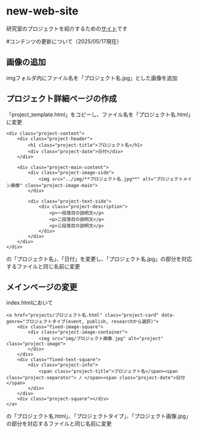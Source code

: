 # new-web-site

研究室のプロジェクトを紹介するための[サイト](https://labshio.github.io/new-web-site/)です

#コンテンツの更新について（2025/05/17現在）

## 画像の追加
imgフォルダ内にファイル名を「プロジェクト名.jpg」とした画像を追加

## プロジェクト詳細ページの作成
「project_template.html」をコピーし、ファイル名を「プロジェクト名.html」に変更
```
<div class="project-content">
    <div class="project-header">
        <h1 class="project-title">プロジェクト名</h1>
        <div class="project-date">日付</div>
    </div>
    
    <div class="project-main-content">
        <div class="project-image-side">
            <img src="../img/**プロジェクト名.jpg**" alt="プロジェクトメイン画像" class="project-image-main">
        </div>
        
        <div class="project-text-side">
            <div class="project-description">
                <p>一段落目の説明文</p>
                <p>二段落目の説明文</p>
                <p>三段落目の説明文</p>
            </div>
        </div>
    </div>
</div>
```
の「プロジェクト名」、「日付」を変更し、「プロジェクト名.jpg」の部分を対応するファイルと同じ名前に変更

## メインページの変更
index.htmlにおいて
```
<a href="projects/プロジェクト名.html" class="project-card" data-genre="プロジェクトタイプ(event, publish, researchから選択)">
    <div class="fixed-image-square">
        <div class="project-image-container">
            <img src="img/プロジェクト画像.jpg" alt="project" class="project-image">
        </div>
    </div>
    <div class="fixed-text-square">
        <div class="project-info">
            <span class="project-title">プロジェクト名</span><span class="project-separator"> / </span><span class="project-date">日付</span>
        </div>
    </div>
    <div class="project-square"></div>
</a>
```
の「プロジェクト名.html」、「プロジェクトタイプ」、「プロジェクト画像.jpg」の部分を対応するファイルと同じ名前に変更
